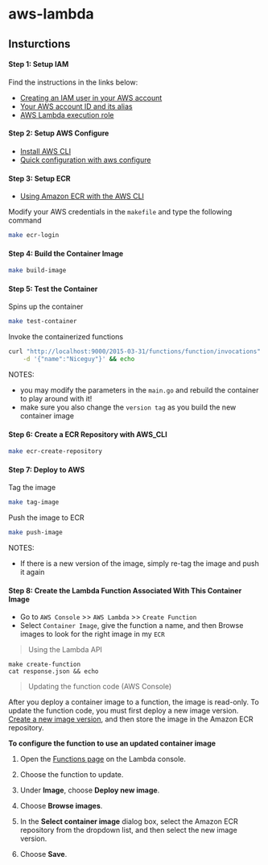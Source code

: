 # aws-lambda

## Insturctions

#### Step 1: Setup IAM

Find the instructions in the links below:

- [Creating an IAM user in your AWS account](https://docs.aws.amazon.com/IAM/latest/UserGuide/id_users_create.html#id_users_create_console)
- [Your AWS account ID and its alias](https://docs.aws.amazon.com/IAM/latest/UserGuide/console_account-alias.html)
- [AWS Lambda execution role](https://docs.aws.amazon.com/lambda/latest/dg/lambda-intro-execution-role.html)

#### Step 2: Setup AWS Configure

- [Install AWS CLI](https://docs.aws.amazon.com/cli/latest/userguide/install-cliv2.html)
- [Quick configuration with aws configure](https://docs.aws.amazon.com/cli/latest/userguide/cli-configure-quickstart.html)

#### Step 3: Setup ECR

- [Using Amazon ECR with the AWS CLI](https://docs.aws.amazon.com/AmazonECR/latest/userguide/getting-started-cli.html)

Modify your AWS credentials in the `makefile` and type the following command

```bash
make ecr-login
```

#### Step 4: Build the Container Image

```bash
make build-image
```

#### Step 5: Test the Container

Spins up the container

```bash
make test-container
```

Invoke the containerized functions

```bash
curl "http://localhost:9000/2015-03-31/functions/function/invocations" \
    -d '{"name":"Niceguy"}' && echo
```

NOTES:

- you may modify the parameters in the `main.go` and rebuild the container to play around with it!
- make sure you also change the `version tag` as you build the new container image

#### Step 6: Create a ECR Repository with AWS_CLI

```bash
make ecr-create-repository
```

#### Step 7: Deploy to AWS

Tag the image

```bash
make tag-image
```

Push the image to ECR

```bash
make push-image
```

NOTES:

- If there is a new version of the image, simply re-tag the image and push it again

#### Step 8: Create the Lambda Function Associated With This Container Image

- Go to `AWS Console` >> `AWS Lambda` >> `Create Function`
- Select `Container Image`, give the function a name, and then Browse images to look for the right image in my `ECR`

> Using the Lambda API

```
make create-function
cat response.json && echo
```

> Updating the function code (AWS Console)

After you deploy a container image to a function, the image is read-only. To update the function code, you must first deploy a new image version. [Create a new image version](https://docs.aws.amazon.com/lambda/latest/dg/images-create.html), and then store the image in the Amazon ECR repository.

**To configure the function to use an updated container image**

1. Open the [Functions page](https://console.aws.amazon.com/lambda/home#/functions) on the Lambda console.

2. Choose the function to update.

3. Under **Image**, choose **Deploy new image**.

4. Choose **Browse images**.

5. In the **Select container image** dialog box, select the Amazon ECR repository from the dropdown list, and then select the new image version.

6. Choose **Save**.
